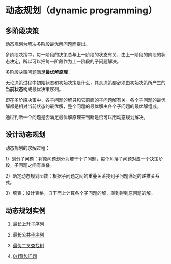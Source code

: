 # 动态规划（dynamic programming）

## 多阶段决策

动态规划为解决多阶段最优解问题而提出。

多阶段决策中，每一阶段的决策总与上一阶段的状态有关，由上一阶段的阶段的状态决定，所以可以把每一阶段作为上一阶段的子问题解决。

多阶段决策问题满足**最优解原理**：

无论决策过程中初始状态和初始决策是什么，其余决策都必须由初始决策所产生的**当前状态**构成最优决策序列。

即在多阶段决策中，各子问题的解只和它前面的子问题解有关。各个子问题的最优解都是相对当前状态的最优解，整个问题的最优解由各个子问题的最优解组成。

通过判断一个问题是否满足最优解原理来判断是否可以用动态规划解决。

## 设计动态规划

动态规划的求解过程：

1）划分子问题：将原问题划分为若干个子问题，每个角落子问题对应一个决策阶段，子问题之间有重叠。

2）确定动态规划函数：根据子问题之间的重叠关系找到子问题满足的递推关系式。

3）填表：设计表格，自下而上计算各个子问题的解，直到得到原问题的解。

## 动态规划实例

1. [最长上升子序列](https://github.com/yuyilei/LeetCode/blob/master/C%2B%2B/300_Longest_Increasing_Subsequence.cp)

2. [最长公共子序列](https://github.com/yuyilei/Algorithms/blob/master/C%2B%2B/Longest_Common_Subsequence.cpp)

3. [最优二叉查找树](https://github.com/yuyilei/Algorithms/blob/master/C%2B%2B/OptimalBST.cpp)

4. [0/1背包问题](https://github.com/yuyilei/Algorithms/blob/master/C%2B%2B/knapsack01.cpp)
